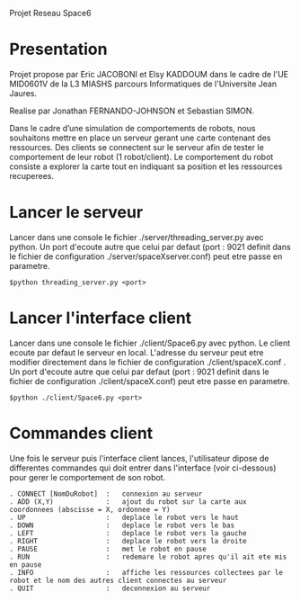 Projet Reseau Space6

# Presentation

Projet propose par Eric JACOBONI et Elsy KADDOUM dans le cadre de l'UE MID0601V de la L3 MIASHS parcours Informatiques de l'Universite Jean Jaures.

Realise par Jonathan FERNANDO-JOHNSON et Sebastian SIMON.

Dans le cadre d’une simulation de comportements de robots, nous souhaitons mettre en place un
serveur gerant une carte contenant des ressources. Des clients se connectent sur le serveur afin de
tester le comportement de leur robot (1 robot/client). Le comportement du robot consiste a explorer
la carte tout en indiquant sa position et les ressources recuperees.

# Lancer le serveur

Lancer dans une console le fichier ./server/threading_server.py avec python. 
Un port d'ecoute autre que celui par defaut (port : 9021 definit dans le fichier de configuration ./server/spaceXserver.conf) peut etre passe en parametre.

	$python threading_server.py <port>
	
# Lancer l'interface client

Lancer dans une console le fichier ./client/Space6.py avec python.
Le client ecoute par defaut le serveur en local. L'adresse du serveur peut etre modifier directement dans le fichier de configuration ./client/spaceX.conf .
Un port d'ecoute autre que celui par defaut (port : 9021 definit dans le fichier de configuration ./client/spaceX.conf) peut etre passe en parametre.

	$python ./client/Space6.py <port>
	
# Commandes client

Une fois le serveur puis l'interface client lances, l'utilisateur dipose de differentes commandes qui doit entrer dans l'interface (voir ci-dessous) 
pour gerer le comportement de son robot.

	. CONNECT [NomDuRobot]	:	connexion au serveur
	. ADD (X,Y) 			:	ajout du robot sur la carte aux coordonnees (abscisse = X, ordonnee = Y)
	. UP					:	deplace le robot vers le haut
	. DOWN					:	deplace le robot vers le bas
	. LEFT					:	deplace le robot vers la gauche
	. RIGHT					:	deplace le robot vers la droite
	. PAUSE					:	met le robot en pause
	. RUN					:	redemare le robot apres qu'il ait ete mis en pause
	. INFO					:	affiche les ressources collectees par le robot et le nom des autres client connectes au serveur
	. QUIT					:	deconnexion au serveur